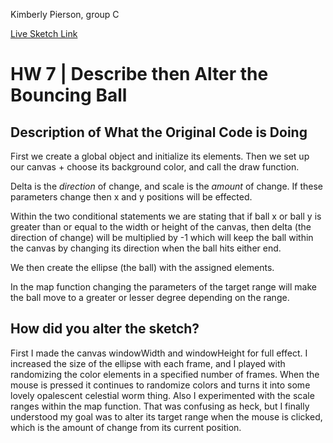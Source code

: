 Kimberly Pierson, group C

[Live Sketch Link](https://mabonmoon.github.io/120-work/hw-7)


# HW 7 | Describe then Alter the Bouncing Ball

## Description of What the Original Code is Doing

First we create a global object and initialize its elements. Then we set up our canvas + choose its background color, and call the draw function.

Delta is the *direction* of change, and scale is the *amount* of change. If these parameters change then x and y positions will be effected.

Within the two conditional statements we are stating that if ball x or ball y is greater than or equal to the width or height of the canvas, then delta (the direction of change)  will be multiplied by -1 which will keep the ball within the canvas by changing its direction when the ball hits either end.

We then create the ellipse (the ball) with the assigned elements.

In the map function changing the parameters of the target range will make the ball move to a greater or lesser degree depending on the range.





## How did you alter the sketch?

First I made the canvas windowWidth and windowHeight for full effect. I increased the size of the ellipse with each frame, and I played with randomizing the color elements in a specified number of frames. When the mouse is pressed it continues to randomize colors and turns it into some lovely opalescent celestial worm thing. Also I experimented with the scale ranges within the map function. That was confusing as heck, but I finally understood my goal was to alter its target range when the mouse is clicked, which is the amount of change from its current position.
